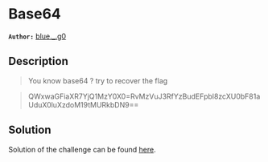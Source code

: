# Base64

**`Author:`** [blue._.g0](https://github.com/blueg0)

## Description

  > You know base64 ? try to recover the flag 

  > QWxwaGFiaXR7YjQ1MzY0X0=RvMzVuJ3RfYzBudEFpbl8zcXU0bF81aUduX0luXzdoM19tMURkbDN9==

## Solution

Solution of the challenge can be found [here](solution/).

